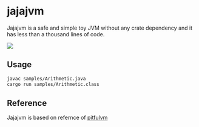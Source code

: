 # jajajvm

Jajajvm is a safe and simple toy JVM without any crate dependency and it has less than a thousand lines of code.

![](https://imgur.com/HVpLk9U.jpg)

## Usage

```sh
javac samples/Arithmetic.java
cargo run samples/Arithmetic.class
```

## Reference

Jajajvm is based on refernce of [pitfulvm](https://github.com/jserv/pitifulvm)